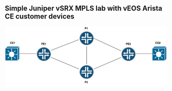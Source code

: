 ## Simple Juniper vSRX MPLS lab with vEOS Arista CE customer devices 

![Image of LAB](network_automation_lab.png)

